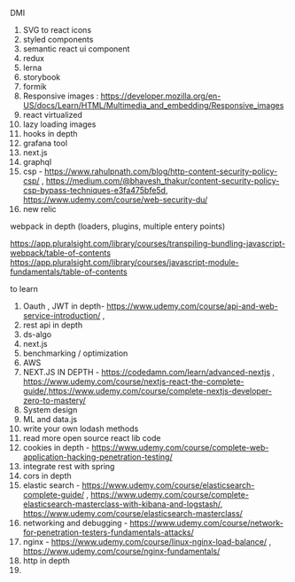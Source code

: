 
  DMI

1) SVG to react icons
2) styled components
3) semantic react ui component
4) redux
5) lerna
6) storybook
7) formik
8) Responsive images : https://developer.mozilla.org/en-US/docs/Learn/HTML/Multimedia_and_embedding/Responsive_images
9) react virtualized
10) lazy loading images
11) hooks in depth
12) grafana tool
13) next.js
14) graphql
15) csp - https://www.rahulpnath.com/blog/http-content-security-policy-csp/ , https://medium.com/@bhavesh_thakur/content-security-policy-csp-bypass-techniques-e3fa475bfe5d,
https://www.udemy.com/course/web-security-du/
16) new relic


webpack in depth (loaders, plugins, multiple entery points)

https://app.pluralsight.com/library/courses/transpiling-bundling-javascript-webpack/table-of-contents
https://app.pluralsight.com/library/courses/javascript-module-fundamentals/table-of-contents




to learn

1) Oauth , JWT in depth- https://www.udemy.com/course/api-and-web-service-introduction/ , 
2) rest api in depth
3) ds-algo
4) next.js
5) benchmarking / optimization
6) AWS
7) NEXT.JS IN DEPTH - https://codedamn.com/learn/advanced-nextjs , https://www.udemy.com/course/nextjs-react-the-complete-guide/,https://www.udemy.com/course/complete-nextjs-developer-zero-to-mastery/
8) System design
9) ML and data.js
10) write your own lodash methods
11) read more open source react lib code
12) cookies in depth - https://www.udemy.com/course/complete-web-application-hacking-penetration-testing/
13) integrate rest with spring 
14) cors in depth
15) elastic search - 
https://www.udemy.com/course/elasticsearch-complete-guide/ , 
https://www.udemy.com/course/complete-elasticsearch-masterclass-with-kibana-and-logstash/,
https://www.udemy.com/course/elasticsearch-masterclass/
16) networking and debugging - https://www.udemy.com/course/network-for-penetration-testers-fundamentals-attacks/
17) nginx - https://www.udemy.com/course/linux-nginx-load-balance/ , https://www.udemy.com/course/nginx-fundamentals/
18) http in depth
19) 



